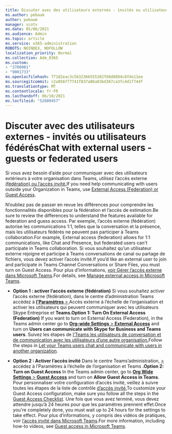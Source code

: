 ```yaml
---
title: Discuter avec des utilisateurs externes - invités ou utilisateurs fédérés
ms.author: pebaum
author: pebaum
manager: scotv
ms.date: 05/06/2021
ms.audience: Admin
ms.topic: article
ms.service: o365-administration
ROBOTS: NOINDEX, NOFOLLOW
localization_priority: Normal
ms.collection: Adm_O365
ms.custom:
- "3700001"
- "9001733"
ms.openlocfilehash: 77182eac3c5b32366555302f68d8894c8fde11ee
ms.sourcegitcommit: c2a056f77741f837a86a03bd367ca3fc4d1f744f
ms.translationtype: MT
ms.contentlocale: fr-FR
ms.lasthandoff: 06/10/2021
ms.locfileid: "52889457"
---
```

# <a name="chat-with-external-users---guests-or-federated-users"></a><span data-ttu-id="e2e6c-102">Discuter avec des utilisateurs externes - invités ou utilisateurs fédérés</span><span class="sxs-lookup"><span data-stu-id="e2e6c-102">Chat with external users - guests or federated users</span></span>

<span data-ttu-id="e2e6c-103">Si vous avez besoin d’aide pour communiquer avec des utilisateurs extérieurs à votre organisation dans Teams, utilisez l’accès externe [(fédération) ou l’accès invité.](/microsoftteams/manage-external-access#external-access-vs-guest-access)</span><span class="sxs-lookup"><span data-stu-id="e2e6c-103">If you need help communicating with users outside your Organization in Teams, use [External Access (Federation) or Guest Access](/microsoftteams/manage-external-access#external-access-vs-guest-access).</span></span>

<span data-ttu-id="e2e6c-104">N’oubliez pas de passer en revue les différences pour comprendre les fonctionnalités disponibles pour la fédération et l’accès de estimation.</span><span class="sxs-lookup"><span data-stu-id="e2e6c-104">Be sure to review the differences to understand the features available for federation and guess access.</span></span> <span data-ttu-id="e2e6c-105">Par exemple, l’accès externe (fédération) autorise les communications 1:1, telles que la conversation et la présence, mais les utilisateurs fédérés ne peuvent pas participer à Teams collaboration.</span><span class="sxs-lookup"><span data-stu-id="e2e6c-105">For example, External access (federation) allows for 1:1 communications, like Chat and Presence, but federated users can't participate in Teams collaboration.</span></span> <span data-ttu-id="e2e6c-106">Si vous souhaitez qu’un utilisateur externe rejoigne et participe à Teams conversations de canal ou partage de fichiers, vous devez activer l’accès invité.</span><span class="sxs-lookup"><span data-stu-id="e2e6c-106">If you’d like an external user to join and participate in Teams Channel Conversations or Share Files, you must turn on Guest Access.</span></span> <span data-ttu-id="e2e6c-107">Pour plus d’informations, [voir Gérer l’accès externe dans Microsoft Teams](/microsoftteams/manage-external-access#external-access-vs-guest-access).</span><span class="sxs-lookup"><span data-stu-id="e2e6c-107">For details, see [Manage external access in Microsoft Teams](/microsoftteams/manage-external-access#external-access-vs-guest-access).</span></span>

- <span data-ttu-id="e2e6c-108">**Option 1 : activer l’accès externe (fédération)** Si vous souhaitez activer l’accès externe (fédération), dans le centre d’administration Teams accédez à [ **l’Paramètres**  > ](https://admin.teams.microsoft.com/company-wide-settings/external-communications) Accès externe à l’échelle de l’organisation et activer les utilisateurs qui peuvent communiquer avec les utilisateurs Skype Entreprise et **Teams.**</span><span class="sxs-lookup"><span data-stu-id="e2e6c-108">**Option 1: Turn On External Access (Federation)** If you want to turn on External Access (Federation), in the Teams admin center go to [**Org-wide Settings** > **External Access**](https://admin.teams.microsoft.com/company-wide-settings/external-communications) and turn on **Users can communicate with Skype for Business and Teams users**.</span></span> <span data-ttu-id="e2e6c-109">Suivez les étapes de [l’Teams les utilisateurs de conversation et de communication avec les utilisateurs d’une autre organisation.](/microsoftteams/manage-external-access#let-your-teams-users-chat-and-communicate-with-users-in-another-organization)</span><span class="sxs-lookup"><span data-stu-id="e2e6c-109">Follow the steps in [Let your Teams users chat and communicate with users in another organization](/microsoftteams/manage-external-access#let-your-teams-users-chat-and-communicate-with-users-in-another-organization).</span></span>

- <span data-ttu-id="e2e6c-110">**Option 2 : Activer l’accès invité** Dans le centre Teams’administration, [   > ](https://admin.teams.microsoft.com/company-wide-settings/guest-configuration) accédez à l’Paramètres à l’échelle de l’organisation et Teams **.**</span><span class="sxs-lookup"><span data-stu-id="e2e6c-110">**Option 2: Turn on Guest Access** In the Teams admin center, go to [**Org Wide Settings** > **Guest Access**](https://admin.teams.microsoft.com/company-wide-settings/guest-configuration) and turn on **Allow Guest Access in Teams**.</span></span> <span data-ttu-id="e2e6c-111">Pour personnaliser votre configuration d’accès invité, veillez à suivre toutes les étapes de la liste de contrôle [d’accès invité.](/microsoftteams/guest-access-checklist)</span><span class="sxs-lookup"><span data-stu-id="e2e6c-111">To customize your Guest Access configuration, make sure you follow all the steps in the [Guest Access Checklist](/microsoftteams/guest-access-checklist).</span></span> <span data-ttu-id="e2e6c-112">Une fois que vous avez terminé, vous devez attendre jusqu’à 24 heures pour que les paramètres prennent effet.</span><span class="sxs-lookup"><span data-stu-id="e2e6c-112">Once you're completely done, you must wait up to 24 hours for the settings to take effect.</span></span> <span data-ttu-id="e2e6c-113">Pour plus d’informations, y compris des vidéos de pratiques, voir [l’accès invité dans Microsoft Teams](/microsoftteams/guest-access).</span><span class="sxs-lookup"><span data-stu-id="e2e6c-113">For more information, including how-to videos, see [Guest access in Microsoft Teams](/microsoftteams/guest-access).</span></span>